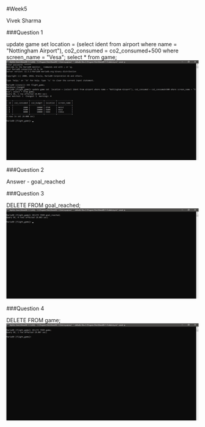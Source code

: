 #Week5

Vivek Sharma

###Question 1

update game set  location = (select ident from airport where name = "Nottingham Airport"), co2_consumed = co2_consumed+500 where screen_name = "Vesa"; select * from game;
![img_40.png](img_40.png)


###Question 2

Answer - goal_reached


###Question 3

DELETE FROM goal_reached;
![img_41.png](img_41.png)


###Question 4

DELETE FROM game;
![img_42.png](img_42.png)
